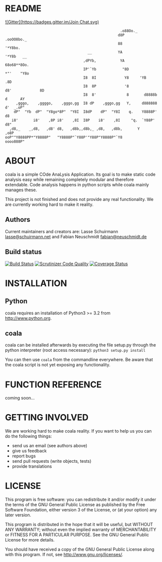 README
======
[![Gitter](https://badges.gitter.im/Join Chat.svg)](https://gitter.im/sils1297/coala?utm_source=badge&utm_medium=badge&utm_campaign=pr-badge&utm_content=badge)
```
                                                     .o88Oo._
                                                    d8P         .ooOO8bo._
                                                    88                  '*Y8bo.
                                      __            YA                      '*Y8b   __
                                    ,dPYb,           YA                        68o68**8Oo.
                                    IP'`Yb            "8D                       *"'    "Y8o
                                    I8  8I             Y8     'YB                       .8D
                                    I8  8P             '8               d8'             8D
                                    I8  8'              8       d8888b          d      AY
     ,gggo,    ,ggggo,    ,gggo,gg  I8 dP    ,gggo,gg   Y,     d888888         d'  _.oP"
    dP"  "Yb  dP"  "Y8go*8P"  "Y8I  I8dP    dP"  "Y8I    q.    Y8888P'        d8
   i8'       i8'    ,8P i8'    ,8I  I8P    i8'    ,8I     "q.  `Y88P'       d8"
  ,d8,_    _,d8,   ,d8' d8,   ,d8b,,d8b,_ ,d8,   ,d8b,       Y           ,o8P
ooP""Y8888PP*"Y8888P"   "Y8888P"`Y88P'"Y88P"Y8888P"`Y8            oooo888P"
```

ABOUT
=====
coala is a simple COde AnaLysis Application. Its goal is to make static code
analysis easy while remaining completely modular and therefore extendable.
Code analysis happens in python scripts while coala mainly manages these.

This project is not finished and does not provide any real functionality. We
are currently working hard to make it reality.

Authors
-------
Current maintainers and creators are:
Lasse Schuirmann  <lasse@schuirmann.net> and Fabian Neuschmidt <fabian@neuschmidt.de>

Build status
------------
[![Build Status](https://travis-ci.org/sils1297/coala.svg?branch=master)](https://travis-ci.org/sils1297/coala)
[![Scrutinizer Code Quality](https://scrutinizer-ci.com/g/sils1297/coala/badges/quality-score.png?b=master)](https://scrutinizer-ci.com/g/sils1297/coala/?branch=master)
[![Coverage Status](https://img.shields.io/coveralls/sils1297/coala.svg)](https://coveralls.io/r/sils1297/coala?branch=master)

INSTALLATION
============
Python
------
coala requires an installation of Python3 >= 3.2 from http://www.python.org.

coala
-----
coala can be installed afterwards by executing the file setup.py through
the python interpreter (root access necessary):
```python3 setup.py install```

You can then use ```coala``` from the commandline everywhere. Be aware that the
coala script is not yet exposing any functionality.

FUNCTION REFERENCE
==================
coming soon...

GETTING INVOLVED
================
We are working hard to make coala reality. If you want to help us you can do
the following things:
- send us an email (see authors above)
- give us feedback
- report bugs
- send pull requests (write objects, tests)
- provide translations

LICENSE
=======
This program is free software: you can redistribute it and/or modify
it under the terms of the GNU General Public License as published by
the Free Software Foundation, either version 3 of the License, or
(at your option) any later version.

This program is distributed in the hope that it will be useful,
but WITHOUT ANY WARRANTY; without even the implied warranty of
MERCHANTABILITY or FITNESS FOR A PARTICULAR PURPOSE. See the
GNU General Public License for more details.

You should have received a copy of the GNU General Public License
along with this program.  If not, see <http://www.gnu.org/licenses/>.
